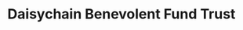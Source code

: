 ---
title: "Daisychain Benevolent Fund Trust"
url: /derby/daisychain-benevolent-fund-trust/
shop: Gebrauchtwaren
---